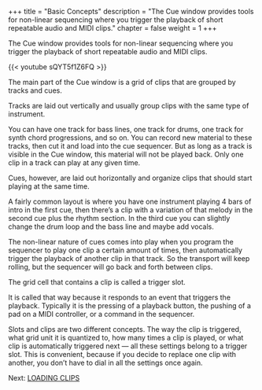 +++
title = "Basic Concepts"
description = "The Cue window provides tools for non-linear sequencing where you trigger the playback of short repeatable audio and MIDI clips."
chapter = false
weight = 1
+++

The Cue window provides tools for non-linear sequencing where you trigger the playback of short repeatable audio and MIDI clips.

{{< youtube sQYT5f1Z6FQ >}}

The main part of the Cue window is a grid of clips that are grouped by tracks and cues.

<!-- FIXME SCREENSHOT -->

Tracks are laid out vertically and usually group clips with the same type of instrument.

<!-- FIXME SCREENSHOT -->

You can have one track for bass lines, one track for drums, one track for synth chord progressions, and so on. You can record new material to these tracks, then cut it and load into the cue sequencer. But as long as a track is visible in the Cue window, this material will not be played back. Only one clip in a track can play at any given time.

Cues, however, are laid out horizontally and organize clips that should start playing at the same time.

<!-- FIXME SCREENSHOT -->

A fairly common layout is where you have one instrument playing 4 bars of intro in the first cue, then there’s a clip with a variation of that melody in the second cue plus the rhythm section. In the third cue you can slightly change the drum loop and the bass line and maybe add vocals.

The non-linear nature of cues comes into play when you program the sequencer to play one clip a certain amount of times, then automatically trigger the playback of another clip in that track. So the transport will keep rolling, but the sequencer will go back and forth between clips.

The grid cell that contains a clip is called a trigger slot.

<!-- FIXME SCREENSHOT -->

It is called that way because it responds to an event that triggers the playback. Typically it is the pressing of a playback button, the pushing of a pad on a MIDI controller, or a command in the sequencer.

Slots and clips are two different concepts. The way the clip is triggered, what grid unit it is quantized to, how many times a clip is played, or what clip is automatically triggered next — all these settings belong to a trigger slot. This is convenient, because if you decide to replace one clip with another, you don’t have to dial in all the settings once again.

Next: [LOADING CLIPS](../loading-clips/)